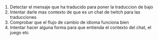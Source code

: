 1. Detectar el mensaje que ha traducido para poner la traduccion de bajo
2. Intentar darle mas contexto de que es un chat de twitch para las traducciones
3. Comprobar que el flujo de cambio de idioma funciona bien
4. Intentar hacer alguna forma para que entienda el contexto del chat, el juego etc